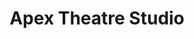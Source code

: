 ---
title: Apex Theatre Studio
layout: theatres
active: true
featured_image: Apex_Theatre_Studio.png
featured_image_attr:
featured_image_alt:
featured_image_caption:
Founded: 2013
Address: |
    425 West Town Place, Unit 112
    St. Augustine, FL 32092
Website: http://www.apextheatrejax.com
Socials:
  Facebook: apextheatrejax
  Twitter: apextheatrejax
  Instagram: apextheatrejax
Phone: 
Artistic Director: Ian Mairs
---